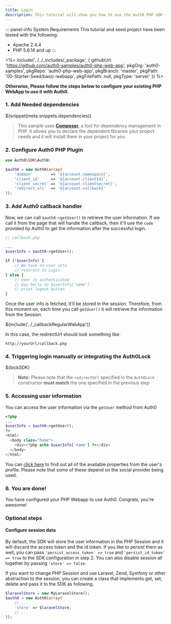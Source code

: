 ```yaml
---
title: Login
description: This tutorial will show you how to use the Auth0 PHP SDK to add authentication and authorization to your web app.
---
```


::: panel-info System Requirements
This tutorial and seed project have been tested with the following:

* Apache 2.4.4
* PHP 5.6.14 and up
:::



<%= include('../../_includes/_package', {
  githubUrl: 'https://github.com/auth0-samples/auth0-php-web-app',
  pkgOrg: 'auth0-samples',
  pkgRepo: 'auth0-php-web-app',
  pkgBranch: 'master',
  pkgPath: '00-Starter-Seed/basic-webapp',
  pkgFilePath: null,
  pkgType: 'server'
}) %>

**Otherwise, Please follow the steps below to configure your existing PHP WebApp to use it with Auth0.**

### 1. Add Needed dependencies

${snippet(meta.snippets.dependencies)}

> This sample uses **[Composer](https://getcomposer.org/doc/00-intro.md)**, a tool for dependency management in PHP. It allows you to declare the dependent libraries your project needs and it will install them in your project for you.

### 2. Configure Auth0 PHP Plugin

```php
use Auth0\SDK\Auth0;

$auth0 = new Auth0(array(
    'domain'        => '${account.namespace}',
    'client_id'     => '${account.clientId}',
    'client_secret' => '${account.clientSecret}',
    'redirect_uri'  => '${account.callback}'
));
```

### 3. Add Auth0 callback handler

Now, we can call `$auth0->getUser()` to retrieve the user information. If we call it from the page that will handle the callback, then it'll use the `code` provided by Auth0 to get the information after the successful login.

```php
// callback.php

...
$userInfo = $auth0->getUser();

if (!$userInfo) {
    // We have no user info
    // redirect to Login
} else {
    // User is authenticated
    // Say hello to $userInfo['name']
    // print logout button
}
```

Once the user info is fetched, it'll be stored in the session. Therefore, from this moment on, each time you call `getUser()` it will retrieve the information from the Session.

${include('../_callbackRegularWebApp')}

In this case, the redirectUrl should look something like:

```
http://yourUrl/callback.php
```

### 4. Triggering login manually or integrating the Auth0Lock

${lockSDK}

> **Note:** Please note that the `redirectUrl` specified in the `Auth0Lock` constructor **must match** the one specified in the previous step

### 5. Accessing user information

You can access the user information via the `getUser` method from Auth0

```php
<?php
...
$userInfo = $auth0->getUser();
?>
<html>
  <body class="home">
    <div><?php echo $userInfo['name'] ?></div>
  </body>
</html>
```

You can [click here](/user-profile) to find out all of the available properties from the user's profile. Please note that some of these depend on the social provider being used.

### 6. You are done!

You have configured your PHP Webapp to use Auth0. Congrats, you're awesome!

### Optional steps

#### Configure session data

By default, the SDK will store the user information in the PHP Session and it will discard the access token and the id token. If you like to persist them as well, you can pass `'persist_access_token' => true` and `'persist_id_token' => true` to the SDK configuration in step 2. You can also disable session all together by passing `'store' => false`.

If you want to change PHP Session and use Laravel, Zend, Symfony or other abstraction to the session, you can create a class that implements get, set, delete and pass it to the SDK as following.

```php
$laravelStore = new MyLaravelStore();
$auth0 = new Auth0(array(
    // ...
    'store' => $laravelStore,
    // ...
));
```
